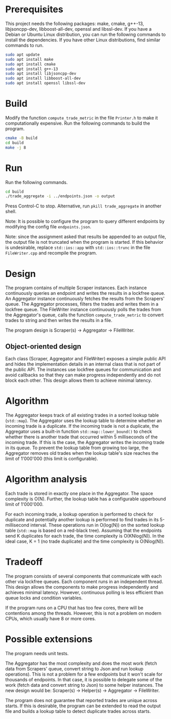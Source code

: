 # Prerequisites

This project needs the following packages: make, cmake, g++-13, libjsoncpp-dev, libboost-all-dev,
openssl and libssl-dev. If you have a Debian or Ubuntu Linux distribution, you can run the following
commands to install the dependencies. If you have other Linux distributions, find similar commands
to run.

```bash
sudo apt update
sudo apt install make
sudo apt install cmake
sudo apt install g++-13
sudo apt install libjsoncpp-dev
sudo apt install libboost-all-dev
sudo apt install openssl libssl-dev
```

# Build

Modify the function `compute_trade_metric` in the file `Printer.h` to make it computationally
expensive. Run the following commands to build the program.

```bash
cmake -B build
cd build
make -j 8
```

# Run

Run the following commands.

```bash
cd build
./trade_aggregate -i ../endpoints.json -o output
```

Press Control-C to stop. Alternative, run `pkill trade_aggregate` in another shell.

Note: It is possible to configure the program to query different endpoints by
modifying the config file `endpoints.json`.

Note: since the assignment asked that results be appended to an output file,
the output file is not truncated when the program is started. If this behavior
is undesirable, replace `std::ios::app` with `std::ios::trunc` in the file
`FileWriter.cpp` and recompile the program.

# Design

The program contains of multiple Scraper instances. Each instance continuously queries
an endpoint and writes the results in a lockfree queue. An Aggregator instance continuously
fetches the results from the Scrapers' queue. The Aggregator processes, filters the trades
and writes them in a lockfree queue. The FileWriter instance continuously polls the trades
from the Aggregator's queue, calls the function `compute_trade_metric` to convert trades
to string and then writes the results in a file.

The program design is Scraper(s) -> Aggregator -> FileWriter.

## Object-oriented design

Each class (Scraper, Aggregator and FileWriter) exposes a simple public API and hides
the implementation details in an internal class that is not part of the public API.
The instances use lockfree queues for communication and avoid callbacks so that they
can make progress independently and do not block each other. This design allows them
to achieve minimal latency.

# Algorithm

The Aggregator keeps track of all existing trades in a sorted lookup table (`std::map`).
The Aggregator uses the lookup table to determine whether an incoming trade is a duplicate.
If the incoming trade is not a duplicate, the Aggregator uses a built-in function
`std::map::lower_bound()` to check whether there is another trade that occurred within
5 milliseconds of the incoming trade. If this is the case, the Aggregator writes the
incoming trade in its queue. To prevent the lookup table from growing too large, the
Aggregator removes old trades when the lookup table's size reaches the limit of 1'000'000
(this limit is configurable).

# Algorithm analysis
Each trade is stored in exactly one place in the Aggregator. The space complexity is
O(N). Further, the lookup table has a configurable upperbound limit of 1'000'000.

For each incoming trade, a lookup operation is performed to check for duplicate and potentially
another lookup is performed to find trades in its 5-millisecond interval. These operations run
in O(log(N)) on the sorted lookup table (`std::map` is based on a red-black tree). Assuming that
the endpoints send K duplicates for each trade, the time complexity is O(KNlog(N)). In the
ideal case, K = 1 (no trade duplicate) and the time complexity is O(Nlog(N)).

# Tradeoff

The program consists of several components that communicate with each other via lockfree queues.
Each component runs in an independent thread. This design allows the components to make progress
independently and achieves minimal latency. However, continuous polling is less efficient than
queue locks and condition variables.

If the program runs on a CPU that has too few cores, there will be contentions among the threads.
However, this is not a problem on modern CPUs, which usually have 8 or more cores.

# Possible extensions

The program needs unit tests.

The Aggregator has the most complexity and does the most work (fetch data from Scrapers' queue,
convert string to Json and run lookup operations). This is not a problem for a few endpoints
but it won't scale for thousands of endpoints. In that case, it is possible to delegate some
of the work (fetch data and convert string to Json) to some helper instances. The new design
would be: Scraper(s) -> Helper(s) -> Aggregator -> FileWriter.

The program does not guarantee that reported trades are unique across starts. If this is
desirable, the program can be extended to read the output file and builds a lookup table to
detect duplicate trades across starts.

